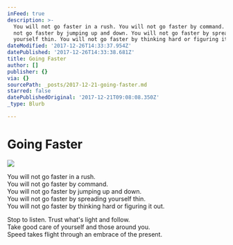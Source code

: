 ```yaml
---
inFeed: true
description: >-
  You will not go faster in a rush. You will not go faster by command. You will
  not go faster by jumping up and down. You will not go faster by spreading
  yourself thin. You will not go faster by thinking hard or figuring it out.
dateModified: '2017-12-26T14:33:37.954Z'
datePublished: '2017-12-26T14:33:38.681Z'
title: Going Faster
author: []
publisher: {}
via: {}
sourcePath: _posts/2017-12-21-going-faster.md
starred: false
datePublishedOriginal: '2017-12-21T09:08:08.350Z'
_type: Blurb

---
```

# Going Faster
![](https://the-grid-user-content.s3-us-west-2.amazonaws.com/d107e0e2-446b-482e-8ed0-1575c21b49a8.jpg)

You will not go faster in a rush.  
You will not go faster by command.  
You will not go faster by jumping up and down.  
You will not go faster by spreading yourself thin.  
You will not go faster by thinking hard or figuring it out.

Stop to listen. Trust what's light and follow.  
Take good care of yourself and those around you.  
Speed takes flight through an embrace of the present.